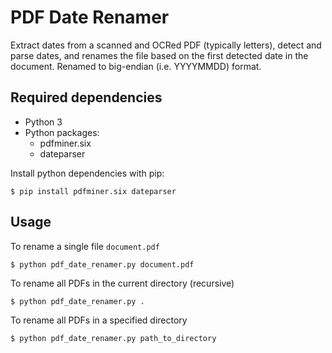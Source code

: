 # PDF Date Renamer
Extract dates from a scanned and OCRed PDF (typically letters), detect and parse dates, and renames the file based on the first detected date in the document. Renamed to big-endian (i.e. YYYYMMDD) format.

## Required dependencies
- Python 3
- Python packages:
  - pdfminer.six
  - dateparser

Install python dependencies with pip:
```console
$ pip install pdfminer.six dateparser
```

## Usage
To rename a single file `document.pdf`
```console
$ python pdf_date_renamer.py document.pdf
```

To rename all PDFs in the current directory (recursive)
```console
$ python pdf_date_renamer.py .
```

To rename all PDFs in a specified directory
```console
$ python pdf_date_renamer.py path_to_directory
```
